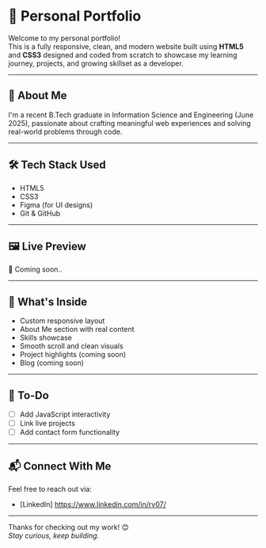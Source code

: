 # 💼 Personal Portfolio

Welcome to my personal portfolio!  
This is a fully responsive, clean, and modern website built using **HTML5** and **CSS3** designed and coded from scratch to showcase my learning journey, projects, and growing skillset as a developer.

---

## 🚀 About Me

I'm a recent B.Tech graduate in Information Science and Engineering (June 2025), passionate about crafting meaningful web experiences and solving real-world problems through code.

---

## 🛠️ Tech Stack Used

- HTML5  
- CSS3  
- Figma (for UI designs)  
- Git & GitHub

---

## 🖼️ Live Preview

🔗 Coming soon.. 

---

## 🧩 What's Inside

- Custom responsive layout
- About Me section with real content
- Skills showcase
- Smooth scroll and clean visuals
- Project highlights (coming soon)
- Blog (coming soon)

---

## 📌 To-Do

- [ ] Add JavaScript interactivity
- [ ] Link live projects
- [ ] Add contact form functionality

---

## 📬 Connect With Me

Feel free to reach out via:
- [LinkedIn] https://www.linkedin.com/in/rv07/ 

---

Thanks for checking out my work! 😊  
_Stay curious, keep building._
